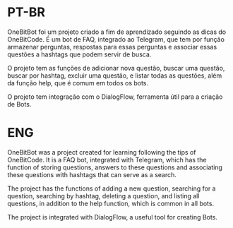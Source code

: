 # PT-BR

OneBitBot foi um projeto criado a fim de aprendizado seguindo as dicas do OneBitCode.
É um bot de FAQ, integrado ao Telegram, que tem por função armazenar perguntas, respostas para essas perguntas e associar essas questões a hashtags
que podem servir de busca.

O projeto tem as funções de adicionar nova questão, buscar uma questão, buscar por hashtag, excluir uma questão, e listar todas as questões, além
da função help, que é comum em todos os bots.

O projeto tem integração com o DialogFlow, ferramenta útil para a criação de Bots.

# ENG

OneBitBot was a project created for learning following the tips of OneBitCode.
It is a FAQ bot, integrated with Telegram, which has the function of storing questions, answers to these questions and associating these questions with hashtags
that can serve as a search.

The project has the functions of adding a new question, searching for a question, searching by hashtag, deleting a question, and listing all questions, in 
addition to the help function, which is common in all bots.

The project is integrated with DialogFlow, a useful tool for creating Bots.

